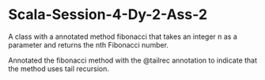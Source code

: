 # Scala-Session-4-Dy-2-Ass-2

A class with a annotated method fibonacci that takes an integer n as a parameter and returns the nth Fibonacci number.

Annotated the fibonacci method with the @tailrec annotation to indicate that the method uses tail recursion. 
